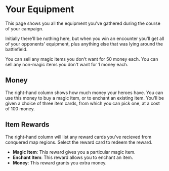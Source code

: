 # Your Equipment

This page shows you all the equipment you've gathered during the course of your campaign.

Initially there'll be nothing here, but when you win an encounter you'll get all of your opponents' equipment, plus anything else that was lying around the battlefield.

You can sell any magic items you don't want for 50 money each.
You can sell any non-magic items you don't want for 1 money each.

## Money

The right-hand column shows how much money your heroes have. You can use this money to buy a magic item, or to enchant an existing item. You'll be given a choice of three item cards, from which you can pick one, at a cost of 100 money.

## Item Rewards

The right-hand column will list any reward cards you've recieved from conquered map regions. Select the reward card to redeem the reward.

* **Magic Item**: This reward gives you a particular magic item.
* **Enchant Item**: This reward allows you to enchant an item.
* **Money**: This reward grants you extra money.
